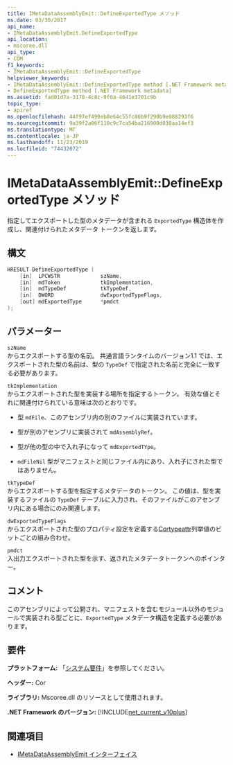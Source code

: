 ```yaml
---
title: IMetaDataAssemblyEmit::DefineExportedType メソッド
ms.date: 03/30/2017
api_name:
- IMetaDataAssemblyEmit.DefineExportedType
api_location:
- mscoree.dll
api_type:
- COM
f1_keywords:
- IMetaDataAssemblyEmit::DefineExportedType
helpviewer_keywords:
- IMetaDataAssemblyEmit::DefineExportedType method [.NET Framework metadata]
- DefineExportedType method [.NET Framework metadata]
ms.assetid: fad01d7a-3178-4c8c-9f0a-4641e3701c9b
topic_type:
- apiref
ms.openlocfilehash: 44f97ef498eb8e64c55fc86b9f290b9e088293f6
ms.sourcegitcommit: 9a39f2a06f110c9c7ca54ba216900d038aa14ef3
ms.translationtype: MT
ms.contentlocale: ja-JP
ms.lasthandoff: 11/23/2019
ms.locfileid: "74432072"
---
```

# <a name="imetadataassemblyemitdefineexportedtype-method"></a>IMetaDataAssemblyEmit::DefineExportedType メソッド
指定してエクスポートした型のメタデータが含まれる `ExportedType` 構造体を作成し、関連付けられたメタデータ トークンを返します。  
  
## <a name="syntax"></a>構文  
  
```cpp  
HRESULT DefineExportedType (  
    [in]  LPCWSTR             szName,  
    [in]  mdToken             tkImplementation,   
    [in]  mdTypeDef           tkTypeDef,  
    [in]  DWORD               dwExportedTypeFlags,  
    [out] mdExportedType      *pmdct  
);  
```  
  
## <a name="parameters"></a>パラメーター  
 `szName`  
 からエクスポートする型の名前。 共通言語ランタイムのバージョン1.1 では、エクスポートされた型の名前は、型の `TypeDef` で指定された名前と完全に一致する必要があります。  
  
 `tkImplementation`  
 からエクスポートされた型を実装する場所を指定するトークン。 有効な値とそれに関連付けられている意味は次のとおりです。  
  
- 型 `mdFile`、このアセンブリ内の別のファイルに実装されています。  
  
- 型が別のアセンブリに実装されて `mdAssemblyRef`。  
  
- 型が他の型の中で入れ子になって `mdExportedTYpe`。  
  
- `mdFileNil` 型がマニフェストと同じファイル内にあり、入れ子にされた型ではありません。  
  
 `tkTypeDef`  
 からエクスポートする型を指定するメタデータのトークン。 この値は、型を実装するファイルの `TypeDef` テーブルに入力され、そのファイルがこのアセンブリ内にある場合にのみ関連します。  
  
 `dwExportedTypeFlags`  
 からエクスポートされた型のプロパティ設定を定義する[Cortypeattr](../../../../docs/framework/unmanaged-api/metadata/cortypeattr-enumeration.md)列挙値のビットごとの組み合わせ。  
  
 `pmdct`  
 入出力エクスポートされた型を示す、返されたメタデータトークンへのポインター。  
  
## <a name="remarks"></a>コメント  
 このアセンブリによって公開され、マニフェストを含むモジュール以外のモジュールで実装される型ごとに、`ExportedType` メタデータ構造を定義する必要があります。  
  
## <a name="requirements"></a>要件  
 **プラットフォーム:** 「[システム要件](../../../../docs/framework/get-started/system-requirements.md)」を参照してください。  
  
 **ヘッダー:** Cor  
  
 **ライブラリ:** Mscoree.dll のリソースとして使用されます。  
  
 **.NET Framework のバージョン:** [!INCLUDE[net_current_v10plus](../../../../includes/net-current-v10plus-md.md)]  
  
## <a name="see-also"></a>関連項目

- [IMetaDataAssemblyEmit インターフェイス](../../../../docs/framework/unmanaged-api/metadata/imetadataassemblyemit-interface.md)

